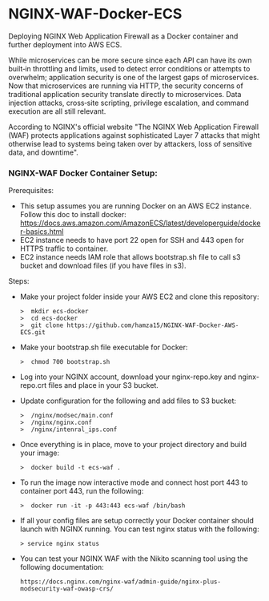 # NGINX-WAF-Docker-ECS
Deploying NGINX Web Application Firewall as a Docker container and further deployment into AWS ECS.

While microservices can be more secure since each API can have its own built‑in throttling and limits, used to detect error conditions or attempts to overwhelm; application security is one of the largest gaps of microservices. Now that microservices are running via HTTP, the security concerns of traditional application security translate directly to microservices. Data injection attacks, cross‑site scripting, privilege escalation, and command execution are all still relevant. 

According to NGINX's official website "The NGINX Web Application Firewall (WAF) protects applications against sophisticated Layer 7 attacks that might otherwise lead to systems being taken over by attackers, loss of sensitive data, and downtime".

### NGINX-WAF Docker Container Setup:

Prerequisites:
- This setup assumes you are running Docker on an AWS EC2 instance. Follow this doc to install docker: https://docs.aws.amazon.com/AmazonECS/latest/developerguide/docker-basics.html
- EC2 instance needs to have port 22 open for SSH and 443 open for HTTPS traffic to container.
- EC2 instance needs IAM role that allows bootstrap.sh file to call s3 bucket and download files (if you have files in s3).

Steps:

- Make your project folder inside your AWS EC2 and clone this repository:

      >  mkdir ecs-docker
      >  cd ecs-docker
      >  git clone https://github.com/hamza15/NGINX-WAF-Docker-AWS-ECS.git

- Make your bootstrap.sh file executable for Docker:

      >  chmod 700 bootstrap.sh
      
- Log into your NGINX account, download your nginx-repo.key and nginx-repo.crt files and place in your S3 bucket.

- Update configuration for the following and add files to S3 bucket:

      >  /nginx/modsec/main.conf
      >  /nginx/nginx.conf
      >  /nginx/intenral_ips.conf
      
- Once everything is in place, move to your project directory and build your image:

      >  docker build -t ecs-waf .

- To run the image now interactive mode and connect host port 443 to container port 443, run the following:

      >  docker run -it -p 443:443 ecs-waf /bin/bash
      
- If all your config files are setup correctly your Docker container should launch with NGINX running. You can test nginx status with the following:

      > service nginx status

- You can test your NGINX WAF with the Nikito scanning tool using the following documentation: 

      https://docs.nginx.com/nginx-waf/admin-guide/nginx-plus-modsecurity-waf-owasp-crs/
      
      
